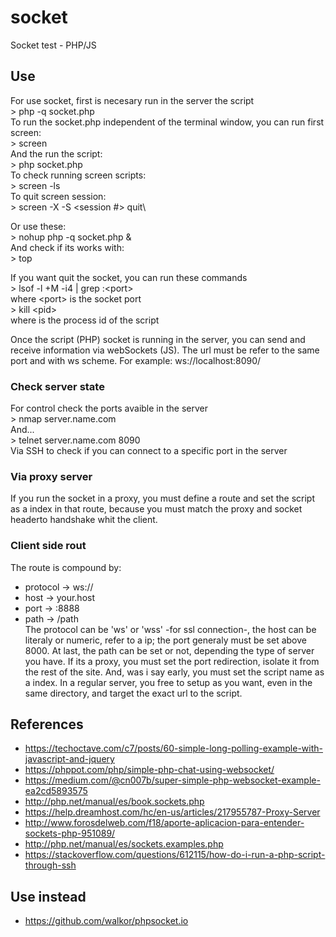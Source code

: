 # socket
Socket test - PHP/JS

## Use
For use socket, first is necesary run in the server the script\
\> php -q socket.php\
To run the socket.php independent of the terminal window, you can run first screen:\
\> screen\
And the run the script:\
\> php socket.php\
To check running screen scripts:\
\> screen -ls\
To quit screen session:\
\> screen -X -S \<session \#\> quit\

Or use these:\
\> nohup php -q socket.php &\
And check if its works with:\
\> top

If you want quit the socket, you can run these commands\
\> lsof -l +M -i4 | grep :\<port>\
where \<port> is the socket port\
\> kill \<pid>\
where <pid> is the process id of the script
  
Once the script (PHP) socket is running in the server, you can send and receive information via webSockets (JS).
The url must be refer to the same port and with ws scheme. For example: ws://localhost:8090/

### Check server state
For control check the ports avaible in the server\
\> nmap server.name.com\
And...\
\> telnet server.name.com 8090\
Via SSH to check if you can connect to a specific port in the server

### Via proxy server
If you run the socket in a proxy, you must define a route and set the script as a index in that route, because you must match the proxy and socket headerto handshake whit the client.

### Client side rout
The route is compound by:
- protocol -> ws://
- host     -> your.host
- port     -> :8888
- path     -> /path\
The protocol can be 'ws' or 'wss' -for ssl connection-, the host can be literaly or numeric, refer to a ip; the port generaly must be set above 8000. At last, the path can be set or not, depending the type of server you have. If its a proxy, you must set the port redirection, isolate it from the rest of the site. And, was i say early, you must set the script name as a index. In a regular server, you free to setup as you want, even in the same directory, and target the exact url to the script. 

## References
- https://techoctave.com/c7/posts/60-simple-long-polling-example-with-javascript-and-jquery
- https://phppot.com/php/simple-php-chat-using-websocket/
- https://medium.com/@cn007b/super-simple-php-websocket-example-ea2cd5893575
- http://php.net/manual/es/book.sockets.php
- https://help.dreamhost.com/hc/en-us/articles/217955787-Proxy-Server
- http://www.forosdelweb.com/f18/aporte-aplicacion-para-entender-sockets-php-951089/
- http://php.net/manual/es/sockets.examples.php
- https://stackoverflow.com/questions/612115/how-do-i-run-a-php-script-through-ssh

## Use instead
- https://github.com/walkor/phpsocket.io
